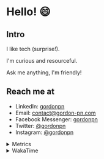 # Hello! 😄

## Intro

I like tech (surprise!).

I'm curious and resourceful.

Ask me anything, I'm friendly!

## Reach me at

- LinkedIn: [gordonpn](https://www.linkedin.com/in/gordonpn/)
- Email: [contact@gordon-pn.com](mailto:contact@gordon-pn.com)
- Facebook Messenger: [gordonpn](https://www.messenger.com/t/Gordonpn)
- Twitter: [@gordonpn](https://twitter.com/Gordonpn)
- Instagram: [@gordonpn](https://www.instagram.com/gordonpn/)

<details>
  <summary>Metrics</summary>

  <img align="center" src="https://github.com/gordonpn/gordonpn/blob/master/github-metrics.svg" alt="GitHub Metrics">

</details>

<details>
  <summary>WakaTime</summary>

  <!--START_SECTION:waka-->
📊 **This Week I Spent My Time On** 

```text
💬 Programming Languages: 
Java                     7 hrs 56 mins       █████████████░░░░░░░░░░░░   51.75 % 
TypeScript               4 hrs 32 mins       ███████░░░░░░░░░░░░░░░░░░   29.60 % 
JSON                     1 hr 4 mins         ██░░░░░░░░░░░░░░░░░░░░░░░   06.97 % 
Brazil Dependency Config 38 mins             █░░░░░░░░░░░░░░░░░░░░░░░░   04.17 % 
GitIgnore file           29 mins             █░░░░░░░░░░░░░░░░░░░░░░░░   03.23 % 

🔥 Editors: 
IntelliJ                 15 hrs 20 mins      █████████████████████████   100.00 % 
```


 Last Updated on 06/11/2023 16:22:34 UTC
<!--END_SECTION:waka-->
</details>
